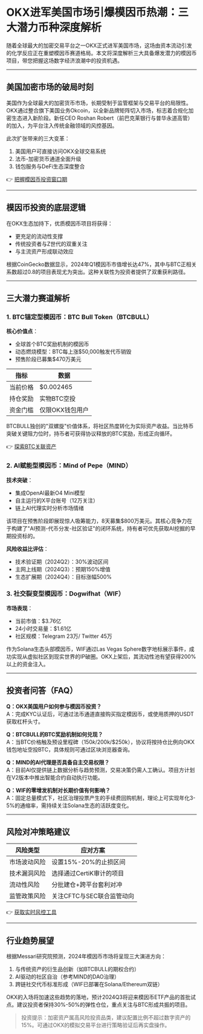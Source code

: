 # OKX进军美国市场引爆模因币热潮：三大潜力币种深度解析

随着全球最大的加密交易平台之一OKX正式进军美国市场，这场由资本流动引发的化学反应正在重塑模因币赛道格局。本文将深度解析三大具备爆发潜力的模因币项目，带您把握这场数字经济浪潮中的投资机遇。

---

## 美国加密市场的破局时刻

美国作为全球最大的加密货币市场，长期受制于监管框架与交易平台的局限性。OKX通过整合旗下美国业务Okcoin，以全新品牌矩阵切入市场，标志着合规化加密生态进入新阶段。新任CEO Roshan Robert（前巴克莱银行与普华永道高管）的加入，为平台注入传统金融领域的风控基因。

此次扩张带来的三大变革：
1. 美国用户可直接访问OKX全球交易系统
2. 法币-加密货币通道全面升级
3. 钱包服务与DeFi生态深度整合

👉 [把握模因币投资窗口期](https://bit.ly/okx_welcome)

---

## 模因币投资的底层逻辑

在OKX生态加持下，优质模因币项目将获得：
- 更充足的流动性支撑
- 传统投资者与Z世代的双重关注
- 与主流资产形成联动效应

根据CoinGecko数据显示，2024年Q1模因币市值增长达47%，其中与BTC正相关系数超过0.8的项目表现尤为突出。这种关联性为投资者提供了双重获利路径。

---

## 三大潜力赛道解析

### 1. BTC锚定型模因币：BTC Bull Token（BTCBULL）
**核心价值点**：
- 全球首个BTC奖励机制的模因币
- 动态燃烧模型：BTC每上涨$50,000触发代币销毁
- 预售阶段已募集$470万美元

| 指标         | 数据          |
|--------------|---------------|
| 当前价格     | $0.002465     |
| 持仓奖励     | 实物BTC空投   |
| 资金门槛     | 仅限OKX钱包用户|

BTCBULL独创的"双螺旋"价值体系，将社区热度转化为实际资产收益。当比特币突破关键阻力位时，持币者可获得协议释放的BTC奖励，形成正向循环。

👉 [探索BTC关联资产](https://bit.ly/okx_welcome)

### 2. AI赋能型模因币：Mind of Pepe（MIND）
**技术突破**：
- 集成OpenAI最新O4 Mini模型
- 自主运行的X平台账号（12万关注）
- 链上AI代理实时分析市场情绪

该项目在预售阶段即展现惊人吸筹能力，8天募集$800万美元。其核心竞争力在于构建了"AI预测-代币分发-社区验证"的闭环系统，持有者可优先获取AI挖掘的早期投资标的。

**风险收益比评估**：
- 技术验证期（2024Q2）：30%波动区间
- 主网上线期（2024Q3）：预期150%增值
- 生态扩展期（2024Q4）：目标涨幅500%

### 3. 社交裂变型模因币：Dogwifhat（WIF）
**市场表现**：
- 当前市值：$3.76亿
- 24小时交易量：$1.61亿
- 社区规模：Telegram 23万/ Twitter 45万

作为Solana生态头部模因币，WIF通过Las Vegas Sphere数字地标展示事件，成功实现从虚拟社区到现实世界的IP破圈。OKX上架后，其流动性池有望获得200%以上的资金注入。

---

## 投资者问答（FAQ）

**Q：OKX美国用户如何参与模因币投资？**  
A：完成KYC认证后，可通过法币通道直接购买指定模因币，或使用质押的USDT获取杠杆头寸。

**Q：BTCBULL的BTC奖励机制如何兑现？**  
A：当BTC价格触及预设里程碑（$150k/$200k/$250k），协议将按持仓比例向OKX钱包地址空投BTC，具体规则可通过区块浏览器查询。

**Q：MIND的AI代理是否具备自主交易权限？**  
A：目前AI仅提供链上数据分析与趋势预测，交易决策仍需人工确认。项目方计划在V2版本中推出智能合约自动执行功能。

**Q：WIF的零增发机制对长期价值有何影响？**  
A：固定总量模式下，社区治理投票产生的手续费回购机制，理论上可实现年化3-5%的通缩率，需持续关注Solana生态的活跃度变化。

---

## 风险对冲策略建议

| 风险类型       | 应对方案                      |
|----------------|-----------------------------|
| 市场波动风险   | 设置15%-20%的止损区间        |
| 技术漏洞风险   | 选择通过CertiK审计的项目     |
| 流动性风险     | 分批建仓+跨平台套利对冲      |
| 监管政策风险   | 关注CFTC与SEC联合监管动向    |

👉 [获取实时风控工具](https://bit.ly/okx_welcome)

---

## 行业趋势展望

根据Messari研究院预测，2024年模因币市场将呈现三大演进方向：
1. 与传统资产的衍生品创新（如BTCBULL的期权合约）
2. AI驱动的社区自治（参考MIND的DAO治理）
3. 跨链社交代币标准形成（WIF已部署在Solana/Ethereum双链）

OKX的入场将加速这些趋势的落地，预计2024Q3将迎来模因币ETF产品的首批试点。建议投资者保持30%-50%的弹性仓位，重点关注与BTC形成共振的项目。

> 投资提示：加密资产属高风险投资品类，建议配置比例不超过数字资产的15%。可通过OKX的模拟交易平台进行策略验证后再实盘操作。
